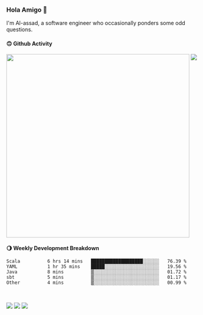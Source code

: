 ### Hola Amigo 🤣   

I'm Al-assad, a software engineer who occasionally ponders some odd questions.  
 
#### 🙃 Github Activity 
<div>
  <img src="https://github-readme-stats.vercel.app/api?username=al-assad&show_icons=true" align="top" style="display: inline-block;" width="480"/>
  <img src="https://github-readme-stats.vercel.app/api/top-langs/?username=al-assad&hide=css,html&langs_count=8&layout=compact" align="top" style="display: inline-block;"/>
</div>

#### 🌖 Weekly Development Breakdown
<!--START_SECTION:waka-->

```text
Scala          6 hrs 14 mins   ███████████████████░░░░░░   76.39 %
YAML           1 hr 35 mins    █████░░░░░░░░░░░░░░░░░░░░   19.56 %
Java           8 mins          ▒░░░░░░░░░░░░░░░░░░░░░░░░   01.72 %
sbt            5 mins          ▒░░░░░░░░░░░░░░░░░░░░░░░░   01.17 %
Other          4 mins          ▒░░░░░░░░░░░░░░░░░░░░░░░░   00.99 %
```

<!--END_SECTION:waka-->

<br>

<a href="https://twitter.com/Alassad_dev"><img src="https://img.shields.io/badge/Twitter-@Alassad__dev-blue?style=flat&logo=twitter" /></a>
<a href="https://t.me/alassad_dev"><img src="https://img.shields.io/badge/Telegram-@alassad__dev-orange?style=flat&logo=telegram" /></a>
<a href="https://assad.notion.site"><img src="https://img.shields.io/badge/Notion-Al--assad's_Blog-yellow?style=flat&logo=notion" /></a>

<!-- <a href="https://assad.notion.site/Notes-0dbfb98e35034fd5ba4a21cea8006145"><img src="https://img.shields.io/badge/Notion-Al--assad's_Note-yellow?style=flat&logo=notion" /></a> -->

